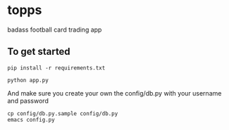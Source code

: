 topps
=====

badass football card trading app


To get started
--------------

```
pip install -r requirements.txt
```

```
python app.py
```

And make sure you create your own the config/db.py with your username and password

```
cp config/db.py.sample config/db.py
emacs config.py
```
